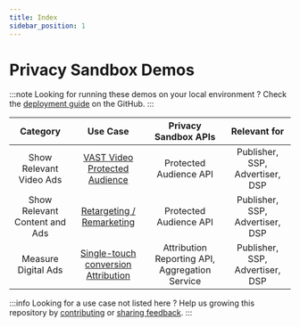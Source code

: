 ```yaml
---
title: Index
sidebar_position: 1
---
```


# Privacy Sandbox Demos

:::note
Looking for running these demos on your local environment ?
Check the [deployment guide](https://github.com/privacysandbox/privacy-sandbox-demos/blob/main/README.md) on the GitHub.
:::

|         **Category**          |                                **Use Case**                                |            **Privacy Sandbox APIs**            |        **Relevant for**         |
| :---------------------------: | :------------------------------------------------------------------------: | :--------------------------------------------: | :-----------------------------: |
| Show Relevant Video Ads       |            [VAST Video Protected Audience](vast-video-protected-audience)  |             Protected Audience API             | Publisher, SSP, Advertiser, DSP |
| Show Relevant Content and Ads |            [Retargeting / Remarketing](retargeting-remarketing)            |             Protected Audience API             | Publisher, SSP, Advertiser, DSP |
|      Measure Digital Ads      | [Single-touch conversion Attribution](single-touch-conversion-attribution) | Attribution Reporting API, Aggregation Service | Publisher, SSP, Advertiser, DSP |

:::info
Looking for a use case not listed here ?
Help us growing this repository by [contributing](https://github.com/privacysandbox/privacy-sandbox-demos/tree/main/docs/contribute) or [sharing feedback](https://github.com/privacysandbox/privacy-sandbox-demos/issues).
:::
